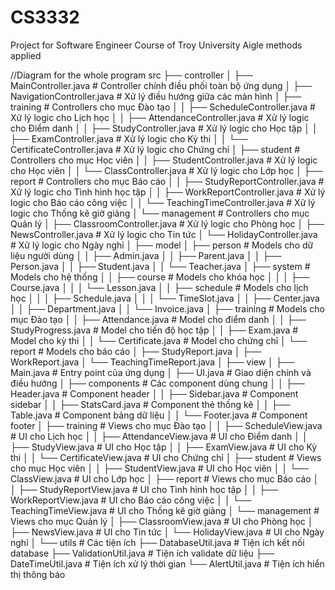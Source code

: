 # CS3332
Project for Software Engineer Course of Troy University
Aigle methods applied


//Diagram for the whole program
src
├── controller
│   ├── MainController.java          # Controller chính điều phối toàn bộ ứng dụng
│   ├── NavigationController.java    # Xử lý điều hướng giữa các màn hình
│   ├── training                     # Controllers cho mục Đào tạo
│   │   ├── ScheduleController.java  # Xử lý logic cho Lịch học
│   │   ├── AttendanceController.java # Xử lý logic cho Điểm danh
│   │   ├── StudyController.java     # Xử lý logic cho Học tập
│   │   ├── ExamController.java      # Xử lý logic cho Kỳ thi
│   │   └── CertificateController.java # Xử lý logic cho Chứng chỉ
│   ├── student                      # Controllers cho mục Học viên
│   │   ├── StudentController.java   # Xử lý logic cho Học viên
│   │   └── ClassController.java     # Xử lý logic cho Lớp học
│   ├── report                       # Controllers cho mục Báo cáo
│   │   ├── StudyReportController.java # Xử lý logic cho Tình hình học tập
│   │   ├── WorkReportController.java  # Xử lý logic cho Báo cáo công việc
│   │   └── TeachingTimeController.java # Xử lý logic cho Thống kê giờ giảng
│   └── management                   # Controllers cho mục Quản lý
│       ├── ClassroomController.java # Xử lý logic cho Phòng học
│       ├── NewsController.java      # Xử lý logic cho Tin tức
│       └── HolidayController.java   # Xử lý logic cho Ngày nghỉ
│
├── model
│   ├── person                       # Models cho dữ liệu người dùng
│   │   ├── Admin.java
│   │   ├── Parent.java
│   │   ├── Person.java
│   │   ├── Student.java
│   │   └── Teacher.java
│   ├── system                       # Models cho hệ thống
│   │   ├── course                   # Models cho khóa học
│   │   │   ├── Course.java
│   │   │   └── Lesson.java
│   │   ├── schedule                 # Models cho lịch học
│   │   │   ├── Schedule.java
│   │   │   └── TimeSlot.java
│   │   ├── Center.java
│   │   ├── Department.java
│   │   └── Invoice.java
│   ├── training                     # Models cho mục Đào tạo
│   │   ├── Attendance.java          # Model cho điểm danh
│   │   ├── StudyProgress.java       # Model cho tiến độ học tập
│   │   ├── Exam.java                # Model cho kỳ thi
│   │   └── Certificate.java         # Model cho chứng chỉ
│   └── report                       # Models cho báo cáo
│       ├── StudyReport.java
│       ├── WorkReport.java
│       └── TeachingTimeReport.java
│
├── view
│   ├── Main.java                    # Entry point của ứng dụng
│   ├── UI.java                      # Giao diện chính và điều hướng
│   ├── components                   # Các component dùng chung
│   │   ├── Header.java              # Component header
│   │   ├── Sidebar.java             # Component sidebar
│   │   ├── StatsCard.java           # Component thẻ thống kê
│   │   ├── Table.java               # Component bảng dữ liệu
│   │   └── Footer.java              # Component footer
│   ├── training                     # Views cho mục Đào tạo
│   │   ├── ScheduleView.java        # UI cho Lịch học
│   │   ├── AttendanceView.java      # UI cho Điểm danh
│   │   ├── StudyView.java           # UI cho Học tập
│   │   ├── ExamView.java            # UI cho Kỳ thi
│   │   └── CertificateView.java     # UI cho Chứng chỉ
│   ├── student                      # Views cho mục Học viên
│   │   ├── StudentView.java         # UI cho Học viên
│   │   └── ClassView.java           # UI cho Lớp học
│   ├── report                       # Views cho mục Báo cáo
│   │   ├── StudyReportView.java     # UI cho Tình hình học tập
│   │   ├── WorkReportView.java      # UI cho Báo cáo công việc
│   │   └── TeachingTimeView.java    # UI cho Thống kê giờ giảng
│   └── management                   # Views cho mục Quản lý
│       ├── ClassroomView.java       # UI cho Phòng học
│       ├── NewsView.java            # UI cho Tin tức
│       └── HolidayView.java         # UI cho Ngày nghỉ
│
└── utils                            # Các tiện ích
├── DatabaseUtil.java            # Tiện ích kết nối database
├── ValidationUtil.java          # Tiện ích validate dữ liệu
├── DateTimeUtil.java            # Tiện ích xử lý thời gian
└── AlertUtil.java               # Tiện ích hiển thị thông báo
